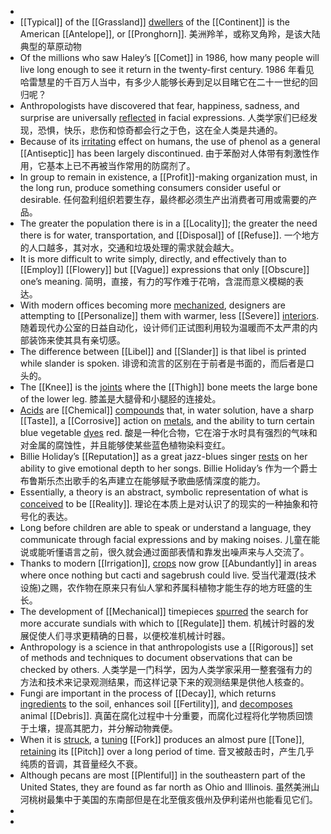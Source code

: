 -
- [[Typical]] of the [[Grassland]] [dwellers]([[Dweller]]) of the [[Continent]] is the American [[Antelope]], or [[Pronghorn]].
  美洲羚羊，或称叉角羚，是该大陆典型的草原动物
- Of the millions who saw Haley’s [[Comet]] in 1986, how many people will live long enough to see it return in the twenty-first century.
  1986 年看见哈雷慧星的千百万人当中，有多少人能够长寿到足以目睹它在二十一世纪的回归呢？
- Anthropologists have discovered that fear, happiness, sadness, and surprise are universally [reflected]([[Reflect]]) in facial expressions.
  人类学家们已经发现，恐惧，快乐，悲伤和惊奇都会行之于色，这在全人类是共通的。
- Because of its [irritating]([[Irritate]]) effect on humans, the use of phenol as a general [[Antiseptic]] has been largely discontinued.
  由于苯酚对人体带有刺激性作用，它基本上已不再被当作常用的防腐剂了。
- In group to remain in existence, a [[Profit]]-making organization must, in the long run, produce something consumers consider useful or desirable.
  任何盈利组织若要生存，最终都必须生产出消费者可用或需要的产品。
- The greater the population there is in a [[Locality]]; the greater the need there is for water, transportation, and [[Disposal]] of [[Refuse]].
  一个地方的人口越多，其对水，交通和垃圾处理的需求就会越大。
- It is more difficult to write simply, directly, and effectively than to [[Employ]] [[Flowery]] but [[Vague]] expressions that only [[Obscure]] one’s meaning.
  简明，直接，有力的写作难于花哨，含混而意义模糊的表达。
- With modern offices becoming more [mechanized]([[Mechanize]]), designers are attempting to [[Personalize]] them with warmer, less [[Severe]] [interiors]([[Interior]]).
  随着现代办公室的日益自动化，设计师们正试图利用较为温暖而不太严肃的内部装饰来使其具有亲切感。
- The difference between [[Libel]] and [[Slander]] is that libel is printed while slander is spoken.
  诽谤和流言的区别在于前者是书面的，而后者是口头的。
- The [[Knee]] is the [joints]([[Joint]]) where the [[Thigh]] bone meets the large bone of the lower leg.
  膝盖是大腿骨和小腿胫的连接处。
- [Acids]([[Acid]]) are [[Chemical]] [compounds]([[Compound]]) that, in water solution, have a sharp [[Taste]], a [[Corrosive]] action on [metals]([[Metal]]), and the ability to turn certain blue vegetable [dyes]([[Dye]]) red.
  酸是一种化合物，它在溶于水时具有强烈的气味和对金属的腐蚀性，并且能够使某些蓝色植物染料变红。
- Billie Holiday’s [[Reputation]] as a great jazz-blues singer [rests]([[Rest]]) on her ability to give emotional depth to her songs.
  Billie Holiday’s 作为一个爵士布鲁斯乐杰出歌手的名声建立在能够赋予歌曲感情深度的能力。
- Essentially, a theory is an abstract, symbolic representation of what is [conceived]([[Conceive]]) to be [[Reality]].
  理论在本质上是对认识了的现实的一种抽象和符号化的表达。
- Long before children are able to speak or understand a language, they communicate through facial expressions and by making noises.
  儿童在能说或能听懂语言之前，很久就会通过面部表情和靠发出噪声来与人交流了。
- Thanks to modern [[Irrigation]], [crops]([[Crop]]) now grow [[Abundantly]] in areas where once nothing but cacti and sagebrush could live.
  受当代灌溉(技术设施)之赐，农作物在原来只有仙人掌和荞属科植物才能生存的地方旺盛的生长。
- The development of [[Mechanical]] timepieces [spurred]([[Spur]]) the search for more accurate sundials with which to [[Regulate]] them.
  机械计时器的发展促使人们寻求更精确的日晷，以便校准机械计时器。
- Anthropology is a science in that anthropologists use a [[Rigorous]] set of methods and techniques to document observations that can be checked by others.
  人类学是一门科学，因为人类学家采用一整套强有力的方法和技术来记录观测结果，而这样记录下来的观测结果是供他人核查的。
- Fungi are important in the process of [[Decay]], which returns [ingredients]([[Ingredient]]) to the soil, enhances soil [[Fertility]], and [decomposes]([[Decompose]]) animal [[Debris]].
  真菌在腐化过程中十分重要，而腐化过程将化学物质回馈于土壤，提高其肥力，并分解动物粪便。
- When it is [struck]([[Strike]]), a [tuning]([[Tune]]) [[Fork]] produces an almost pure [[Tone]], [retaining]([[Retain]]) its [[Pitch]] over a long period of time.
  音叉被敲击时，产生几乎纯质的音调，其音量经久不衰。
- Although pecans are most [[Plentiful]] in the southeastern part of the United States, they are found as far north as Ohio and Illinois.
  虽然美洲山河桃树最集中于美国的东南部但是在北至俄亥俄州及伊利诺州也能看见它们。
-
-